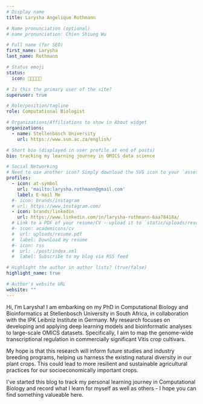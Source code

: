 ```yaml
---
# Display name
title: Larysha Angelique Rothmann

# Name pronunciation (optional)
# name_pronunciation: Chien Shiung Wu

# Full name (for SEO)
first_name: Larysha 
last_name: Rothmann

# Status emoji
status:
  icon: 🧬👩🏻‍🔬🌱

# Is this the primary user of the site?
superuser: true

# Role/position/tagline
role: Computational Biologist

# Organizations/Affiliations to show in About widget
organizations:
  - name: Stellenbosch University
    url: https://www.sun.ac.za/english/

# Short bio (displayed in user profile at end of posts)
bio: tracking my learning journey in OMICS data science 

# Social Networking
# Need to use another icon? Simply download the SVG icon to your `assets/media/icons/` folder.
profiles:
  - icon: at-symbol
    url: 'mailto:larysha.rothmann@gmail.com'
    label: E-mail Me
  #- icon: brands/instagram
  # url: https://www.instagram.com/
  - icon: brands/linkedin
    url: https://www.linkedin.com/in/larysha-rothmann-6aa78418a/
  # Link to a PDF of your resume/CV - upload it to `static/uploads/resume.pdf`
  #- icon: academicons/cv
  #  url: uploads/resume.pdf
  #  label: Download my resume
  #- icon: rss
  #  url: ./post/index.xml
  #  label: Subscribe to my blog via RSS feed

# Highlight the author in author lists? (true/false)
highlight_name: true

# Author's website URL
website: ""
---
```


Hi, I’m Larysha! I am embarking on my PhD in Computational Biology and Bioinformatics at Stellenbosch University in South Africa, in collaboration with the IPK Leibniz Institute in Germany. My research focuses on developing and applying deep learning models and bioinformatic analyses to large-scale OMICS datasets. Specifically, I aim to map the genome-wide transcriptional regulation in commercially significant Vitis crop cultivars.

My hope is that this research will inform future studies and industry breeding programs, helping us harness the existing natural diversity in our plant crops. This could lead to more resilient and sustainable agricultural practices for our socioeconomically important crops.

I've started this blog to track my personal learning journey in Computational Biology and record what I learn for myself as well as others - I hope you can find something valueable here.

